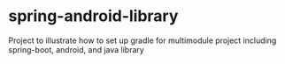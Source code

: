 # spring-android-library
Project to illustrate how to set up gradle for multimodule project including spring-boot, android, and java library
